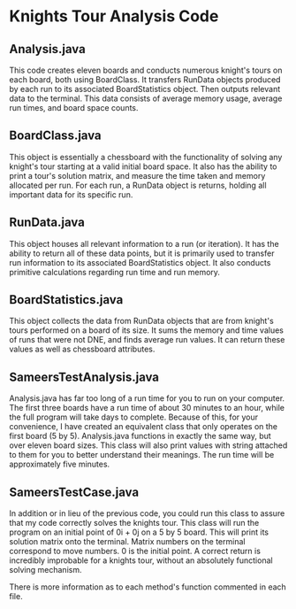 # Knights Tour Analysis Code

## Analysis.java

This code creates eleven boards and conducts numerous knight's tours on each board, both using BoardClass.  It transfers RunData objects produced by each run to its associated BoardStatistics object.  Then outputs relevant data to the terminal.  This data consists of average memory usage, average run times, and board space counts. 

## BoardClass.java

This object is essentially a chessboard with the functionality of solving any knight's tour starting at a valid initial board space.  It also has the ability to print a tour's solution matrix, and measure the time taken and memory allocated per run. For each run, a RunData object is returns, holding all important data for its specific run.  

## RunData.java

This object houses all relevant information to a run (or iteration).  It has the ability to return all of these data points, but it is primarily used to transfer run information to its associated BoardStatistics object. It also conducts primitive calculations regarding run time and run memory.  

## BoardStatistics.java

This object collects the data from RunData objects that are from knight's tours performed on a board of its size.  It sums the memory and time values of runs that were not DNE, and finds average run values.  It can return these values as well as chessboard attributes.  

## SameersTestAnalysis.java

Analysis.java has far too long of a run time for you to run on your computer. The first three boards have a run time of about 30 minutes to an hour, while the full program will take days to complete. Because of this, for your convenience, I have created an equivalent class that only operates on the first board (5 by 5). Analysis.java functions in exactly the same way, but over eleven board sizes.  This class will also print values with string attached to them for you to better understand their meanings.  The run time will be approximately five minutes.

## SameersTestCase.java

In addition or in lieu of the previous code, you could run this class to assure that my code correctly solves the knights tour.  This class will run the program on an initial point of 0i + 0j on a 5 by 5 board.  This will print its solution matrix onto the terminal.  Matrix numbers on the terminal correspond to move numbers.  0 is the initial point. A correct return is incredibly improbable for a knights tour, without an absolutely functional solving mechanism.

There is more information as to each method's function commented in each file.




